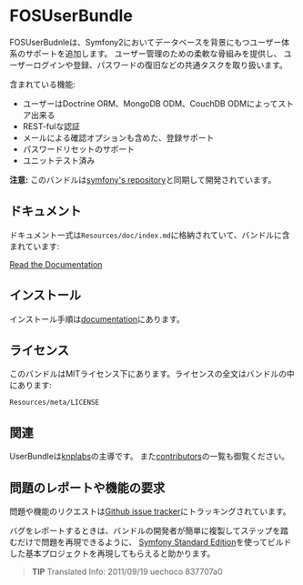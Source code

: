 FOSUserBundle
=============

FOSUserBudnleは、Symfony2においてデータベースを背景にもつユーザー体系のサポートを追加します。
ユーザー管理のための柔軟な骨組みを提供し、
ユーザーログインや登録、パスワードの復旧などの共通タスクを取り扱います。

含まれている機能:

- ユーザーはDoctrine ORM、MongoDB ODM、CouchDB ODMによってストア出来る
- REST-fulな認証
- メールによる確認オプションも含めた、登録サポート
- パスワードリセットのサポート
- ユニットテスト済み

**注意:** このバンドルは[symfony's repository](https://github.com/symfony/symfony)と同期して開発されています。

ドキュメント
-------------

ドキュメント一式は`Resources/doc/index.md`に格納されていて、バンドルに含まれています:

[Read the Documentation](https://github.com/FriendsOfSymfony/FOSUserBundle/blob/master/Resources/doc/index.md)

インストール
------------

インストール手順は[documentation](https://github.com/FriendsOfSymfony/FOSUserBundle/blob/master/Resources/doc/index.md)にあります。

ライセンス
----------

このバンドルはMITライセンス下にあります。ライセンスの全文はバンドルの中にあります:

    Resources/meta/LICENSE

関連
-----

UserBundleは[knplabs](https://github.com/knplabs)の主導です。
また[contributors](https://github.com/FriendsOfSymfony/FOSUserBundle/contributors)の一覧も御覧ください。

問題のレポートや機能の要求
---------------------------------------

問題や機能のリクエストは[Github issue tracker](https://github.com/FriendsOfSymfony/FOSUserBundle/issues)にトラッキングされています。

バグをレポートするときは、バンドルの開発者が簡単に複製してステップを踏むだけで問題を再現できるように、
[Symfony Standard Edition](https://github.com/symfony/symfony-standard)を使ってビルドした基本プロジェクトを再現してもらえると助かります。

> **TIP** Translated Info: 2011/09/19 uechoco 837707a0
